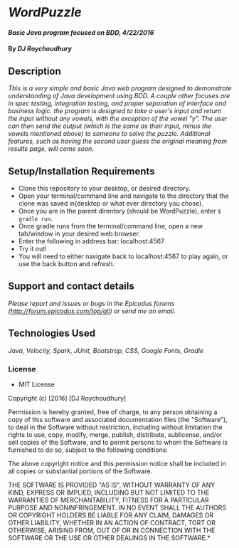 # _WordPuzzle_

#### _Basic Java program focused on BDD, 4/22/2016_

#### By _**DJ Roychoudhury**_

## Description

_This is a very simple and basic Java web program designed to demonstrate understanding of Java development using BDD. A couple other focuses are in spec testing, integration testing, and proper separation of interface and business logic. the program is designed to take a user's input and return the input without any vowels, with the exception of the vowel "y". The user can then send the output (which is the same as their input, minus the vowels mentioned above) to someone to solve the puzzle. Additional features, such as having the second user guess the original meaning from results page, will come soon._

## Setup/Installation Requirements

* Clone this repository to your desktop, or desired directory.
* Open your terminal/command line and navigate to the directory that the clone was saved in(desktop or what ever directory you chose).
* Once you are in the parent direntory (should be WordPuzzle), enter `$ gradle run`.
* Once gradle runs from the terminal/command line, open a new tab/window in your desired web browser.
* Enter the following in address bar: localhost:4567
* Try it out!
* You will need to either navigate back to localhost:4567 to play again, or use the back button and refresh.


## Support and contact details

_Please report and issues or bugs in the Epicodus forums (http://forum.epicodus.com/top/all) or send me an email._

## Technologies Used

_Java, Velocity, Spark, JUnit, Bootstrap, CSS, Google Fonts, Gradle_

### License

* MIT License

Copyright (c) [2016] [DJ Roychoudhury]

Permission is hereby granted, free of charge, to any person obtaining a copy of this software and associated documentation files (the "Software"), to deal in the Software without restriction, including without limitation the rights to use, copy, modify, merge, publish, distribute, sublicense, and/or sell copies of the Software, and to permit persons to whom the Software is furnished to do so, subject to the following conditions:

The above copyright notice and this permission notice shall be included in all copies or substantial portions of the Software.

THE SOFTWARE IS PROVIDED "AS IS", WITHOUT WARRANTY OF ANY KIND, EXPRESS OR IMPLIED, INCLUDING BUT NOT LIMITED TO THE WARRANTIES OF MERCHANTABILITY, FITNESS FOR A PARTICULAR PURPOSE AND NONINFRINGEMENT. IN NO EVENT SHALL THE AUTHORS OR COPYRIGHT HOLDERS BE LIABLE FOR ANY CLAIM, DAMAGES OR OTHER LIABILITY, WHETHER IN AN ACTION OF CONTRACT, TORT OR OTHERWISE, ARISING FROM, OUT OF OR IN CONNECTION WITH THE SOFTWARE OR THE USE OR OTHER DEALINGS IN THE SOFTWARE.*
